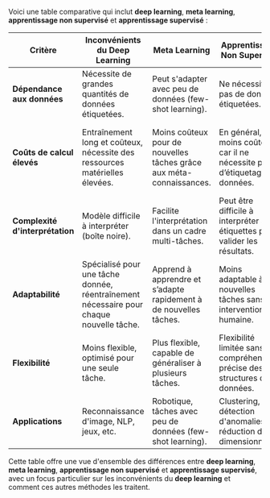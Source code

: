 Voici une table comparative qui inclut **deep learning**, **meta learning**, **apprentissage non supervisé** et **apprentissage supervisé** :

| **Critère**                        | **Inconvénients du Deep Learning**                               | **Meta Learning**                                    | **Apprentissage Non Supervisé**                         | **Apprentissage Supervisé**                               |
|------------------------------------|------------------------------------------------------------------|------------------------------------------------------|--------------------------------------------------------|-----------------------------------------------------------|
| **Dépendance aux données**         | Nécessite de grandes quantités de données étiquetées.             | Peut s'adapter avec peu de données (few-shot learning). | Ne nécessite pas de données étiquetées.                   | Nécessite des données étiquetées pour entraîner le modèle. |
| **Coûts de calcul élevés**         | Entraînement long et coûteux, nécessite des ressources matérielles élevées. | Moins coûteux pour de nouvelles tâches grâce aux méta-connaissances. | En général, moins coûteux car il ne nécessite pas d’étiquetage de données. | Peut nécessiter des ressources importantes selon la complexité des données. |
| **Complexité d'interprétation**    | Modèle difficile à interpréter (boîte noire).                     | Facilite l'interprétation dans un cadre multi-tâches. | Peut être difficile à interpréter sans étiquettes pour valider les résultats. | Plus facile à interpréter car les prédictions sont basées sur des labels explicites. |
| **Adaptabilité**                   | Spécialisé pour une tâche donnée, réentraînement nécessaire pour chaque nouvelle tâche. | Apprend à apprendre et s’adapte rapidement à de nouvelles tâches. | Moins adaptable à de nouvelles tâches sans intervention humaine. | Peut être adapté à de nouvelles tâches si suffisamment de données sont fournies. |
| **Flexibilité**                    | Moins flexible, optimisé pour une seule tâche.                    | Plus flexible, capable de généraliser à plusieurs tâches. | Flexibilité limitée sans une compréhension précise des structures des données. | Flexibilité limitée par les données étiquetées disponibles. |
| **Applications**                   | Reconnaissance d'image, NLP, jeux, etc.                           | Robotique, tâches avec peu de données (few-shot learning). | Clustering, détection d'anomalies, réduction de dimensionnalité. | Prédiction, classification, régression. |

Cette table offre une vue d'ensemble des différences entre **deep learning**, **meta learning**, **apprentissage non supervisé** et **apprentissage supervisé**, avec un focus particulier sur les inconvénients du **deep learning** et comment ces autres méthodes les traitent.
